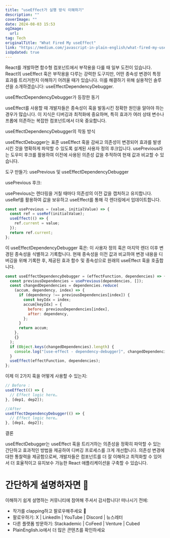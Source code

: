 ```yaml
---
title: "useEffect가 실행 방식 이해하기"
description: ""
coverImage: ""
date: 2024-08-03 15:53
ogImage: 
  url: 
tag: Tech
originalTitle: "What Fired My useEffect"
link: "https://medium.com/javascript-in-plain-english/what-fired-my-useeffect-913c827c32d5"
isUpdated: true
---
```






React를 개발하면 함수형 컴포넌트에서 부작용을 다룰 때 일부 도전이 있습니다. React의 useEffect 훅은 부작용을 다루는 강력한 도구지만, 어떤 종속성 변경이 특정 효과를 트리거한지 이해하기 어려울 때가 있습니다. 이를 해결하기 위해 실용적인 솔루션을 소개하겠습니다: useEffectDependencyDebugger.

useEffectDependencyDebugger가 등장한 동기

useEffect를 사용할 때 개발자들은 종속성이 훅을 발동시킨 정확한 원인을 알아야 하는 경우가 많습니다. 이 지식은 디버깅과 최적화에 중요하며, 특히 효과가 여러 상태 변수나 프롭에 의존하는 복잡한 컴포넌트에서 더욱 중요합니다.

useEffectDependencyDebugger의 작동 방식

<div class="content-ad"></div>

useEffectDebugger는 표준 useEffect 훅을 감싸고 의존성이 변경되어 효과를 발생시킨 것을 명확하게 파악할 수 있도록 설계된 사용자 정의 후크입니다. usePrevious라는 도우미 후크를 활용하여 이전에 사용된 의존성 값을 추적하여 현재 값과 비교할 수 있습니다.

도구 만들기: usePrevious 및 useEffectDependencyDebugger

usePrevious 후크:

usePrevious는 렌더링을 거칠 때마다 의존성의 이전 값을 캡처하고 유지합니다. useRef를 활용하여 값을 보유하고 useEffect를 통해 각 렌더링에서 업데이트합니다.

<div class="content-ad"></div>

```js
const usePrevious = (value, initialValue) => {
  const ref = useRef(initialValue);
  useEffect(() => {
    ref.current = value;
  });
  return ref.current;
};
```

이 useEffectDependencyDebugger 훅은:
이 사용자 정의 훅은 마지막 렌더 이후 변경된 종속성을 식별하고 기록합니다. 현재 종속성을 이전 값과 비교하여 변경 내용을 디버깅을 위해 기록한 후, 제공된 효과 함수 및 종속성으로 원래의 useEffect 훅을 호출합니다.

```js
const useEffectDependencyDebugger = (effectFunction, dependencies) => {
  const previousDependencies = usePrevious(dependencies, []);
  const changedDependencies = dependencies.reduce(
    (accum, dependency, index) => {
      if (dependency !== previousDependencies[index]) {
        const keyIdx = index;
        accum[keyIdx] = {
          before: previousDependencies[index],
          after: dependency,
        };
      }
      return accum;
    },
    {}
  );
  if (Object.keys(changedDependencies).length) {
    console.log("[use-effect - dependency-debugger]", changedDependencies);
  }
  useEffect(effectFunction, dependencies);
};
```

이제 이 2가지 훅을 어떻게 사용할 수 있는지:

<div class="content-ad"></div>

```js
// Before :
useEffect(() => {
  // Effect logic here…
}, [dep1, dep2]);

//After
useEffectDependencyDebugger(() => {
  // Effect logic here…
}, [dep1, dep2]);
```

결론

useEffectDebugger는 useEffect 훅을 트리거하는 의존성을 정확히 파악할 수 있는 간단하고 효과적인 방법을 제공하여 디버깅 프로세스를 크게 개선합니다. 의존성 변경에 대한 통찰력을 제공함으로써, 개발자들은 컴포넌트를 더 잘 이해하고 최적화할 수 있어서 더 효율적이고 유지보수 가능한 React 애플리케이션을 구축할 수 있습니다.

# 간단하게 설명하자면 🚀

<div class="content-ad"></div>

이해하기 쉽게 설명하는 커뮤니티에 참여해 주셔서 감사합니다! 떠나시기 전에:

- 작가를 clapping하고 팔로우해주세요 👏️️
- 팔로우하기: X | LinkedIn | YouTube | Discord | 뉴스레터
- 다른 플랫폼 방문하기: Stackademic | CoFeed | Venture | Cubed
- PlainEnglish.io에서 더 많은 콘텐츠를 확인하세요
